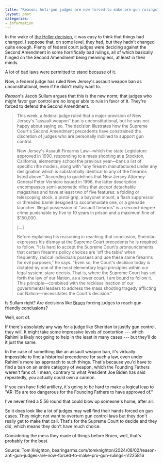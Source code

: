 ```yaml
---
title: "Reason: Anti-gun judges are now forced to make pro-gun rulings"
layout: post
categories:
- information
---
```


In the wake of <a href="https://www.trigger-treat.com/20080626-DC-v-Heller/index.html">the Heller decision</a>, it was easy to think that things had changed. I suppose that, on some level, they had, but they hadn't changed quite enough. Plenty of federal court judges were deciding against the Second Amendment in some horrifically bad rulings, all of which basically hinged on the Second Amendment being meaningless, at least in their minds.

A lot of bad laws were permitted to stand because of it.

Now, a federal judge has ruled New Jersey's assault weapon ban as unconstitutional, even if he didn't really want to.

*Reason*'s Jacob Sullum argues that this is the new norm; that judges who might favor gun control are no longer able to rule in favor of it. They're forced to defend the Second Amendment.

> This week, a federal judge ruled that a major provision of New Jersey's "assault weapon" ban is unconstitutional, but he was not happy about saying so. The decision illustrates how the Supreme Court's Second Amendment precedents have constrained the discretion of judges who are personally inclined to support gun control.
>
> New Jersey's Assault Firearms Law—which the state Legislature approved in 1990, responding to a mass shooting at a Stockton, California, elementary school the previous year—bans a list of specific rifle models, along with "any firearm manufactured under any designation which is substantially identical to any of the firearms listed above." According to guidelines that New Jersey Attorney General Peter Verniero issued in 1996, the latter description encompasses semi-automatic rifles that accept detachable magazines and have at least two of five features: a folding or telescoping stock, a pistol grip, a bayonet mount, a flash suppressor or threaded barrel designed to accommodate one, or a grenade launcher. Illegal possession of "assault firearms" is a second-degree crime punishable by five to 10 years in prison and a maximum fine of $150,000.
>
> \[...\]
>
> Before explaining his reasoning in reaching that conclusion, Sheridan expresses his dismay at the Supreme Court precedents he is required to follow. "It is hard to accept the Supreme Court's pronouncements that certain firearms policy choices are 'off the table' when frequently, radical individuals possess and use these same firearms for evil purposes," he says. "Even so, the Court's decision today is dictated by one of the most elementary legal principles within our legal system: stare decisis. That is, where the Supreme Court has set forth the law of our Nation, as a lower court, I am bound to follow it. This principle—combined with the reckless inaction of our governmental leaders to address the mass shooting tragedy afflicting our Nation—necessitates the Court's decision."

Is Sullam right? Are decisions like <a href="https://www.trigger-treat.com/20220623-nysrpa-v-bruen/index.html">Bruen</a> forcing judges to reach gun-friendly conclusions?

Well, sort of.

If there's absolutely any way for a judge like Sheridan to justify gun control, they will. It might take some impressive levels of contortion --- which Rahimi is likely not going to help in the least in many cases --- but they'll do it just the same.

In the case of something like an assault weapon ban, it's virtually impossible to find a historical precedence for such a law, even under Rahimi's more lax approach to such things. That's because you'd have to find a ban on an entire category of weapon, which the Founding Fathers weren't fans of. I mean, contrary to what President Joe Biden has said repeatedly, you actually could own a cannon.

If you can have field artillery, it's going to be hard to make a logical leap to "AR-15s are too dangerous for the Founding Fathers to have approved of."

I've never fired a 5.56 round that could blow up someone's home, after all.

So it does look like a lot of judges may well find their hands forced on gun cases. They might not want to overturn gun control laws but they don't really get to make that call. That's for the Supreme Court to decide and they did, which means they don't have much choice.

Considering the mess they made of things before Bruen, well, that's probably for the best.

Source: Tom Knighton, bearingarms.com/tomknighton/2024/08/02/reason-anti-gun-judges-are-now-forced-to-make-pro-gun-rulings-n1225816
